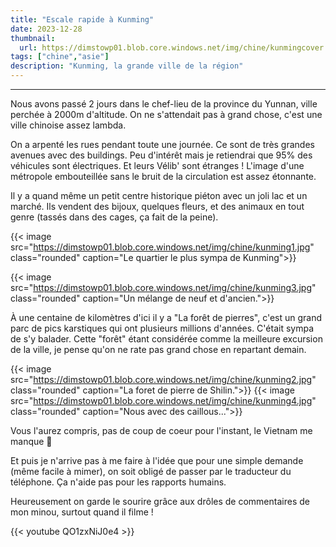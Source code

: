 ```yaml
---
title: "Escale rapide à Kunming"
date: 2023-12-28
thumbnail:
  url: https://dimstowp01.blob.core.windows.net/img/chine/kunmingcover.jpg
tags: ["chine","asie"]
description: "Kunming, la grande ville de la région"
---
```

---

Nous avons passé 2 jours dans le chef-lieu de la province du Yunnan, ville perchée à 2000m d'altitude. On ne s'attendait pas à grand chose, c'est une ville chinoise assez lambda.

On a arpenté les rues pendant toute une journée. Ce sont de très grandes avenues avec des buildings. Peu d'intérêt mais je retiendrai que 95% des véhicules sont électriques. Et leurs Vélib' sont étranges ! L'image d'une métropole embouteillée sans le bruit de la circulation est assez étonnante.

Il y a quand même un petit centre historique piéton avec un joli lac et un marché. Ils vendent des bijoux, quelques fleurs, et des animaux en tout genre (tassés dans des cages, ça fait de la peine).

{{< image src="https://dimstowp01.blob.core.windows.net/img/chine/kunming1.jpg" class="rounded" caption="Le quartier le plus sympa de Kunming">}}

{{< image src="https://dimstowp01.blob.core.windows.net/img/chine/kunming3.jpg" class="rounded" caption="Un mélange de neuf et d'ancien.">}}

À une centaine de kilomètres d'ici il y a "La forêt de pierres", c'est un grand parc de pics karstiques qui ont plusieurs millions d'années. C'était sympa de s'y balader.
Cette "forêt" étant considérée comme la meilleure excursion de la ville, je pense qu'on ne rate pas grand chose en repartant demain.

{{< image src="https://dimstowp01.blob.core.windows.net/img/chine/kunming2.jpg" class="rounded" caption="La foret de pierre de Shilin.">}}
{{< image src="https://dimstowp01.blob.core.windows.net/img/chine/kunming4.jpg" class="rounded" caption="Nous avec des caillous...">}}

Vous l'aurez compris, pas de coup de coeur pour l'instant, le Vietnam me manque 🙁

Et puis je n'arrive pas à me faire à l'idée que pour une simple demande (même facile à mimer), on soit obligé de passer par le traducteur du téléphone. Ça n'aide pas pour les rapports humains.

Heureusement on garde le sourire grâce aux drôles de commentaires de mon minou, surtout quand il filme !

{{< youtube QO1zxNiJ0e4 >}}
